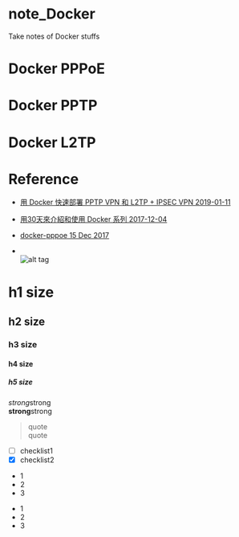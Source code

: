 # note_Docker
Take notes of Docker stuffs

# Docker PPPoE  

# Docker PPTP  

# Docker L2TP


# Reference
* [用 Docker 快速部署 PPTP VPN 和 L2TP + IPSEC VPN 2019-01-11](https://blog.domyself.me/2019/01/11/docker-pptp-vpn-l2tp-ipsec-vpn.html)  
* [用30天來介紹和使用 Docker 系列 2017-12-04](https://ithelp.ithome.com.tw/users/20103456/ironman/1320?page=1)  
* [docker-pppoe 15 Dec 2017](https://github.com/longwdl/docker-pppoe)  


* []()  
![alt tag]()

# h1 size

## h2 size

### h3 size

#### h4 size

##### h5 size

*strong*strong  
**strong**strong  

> quote  
> quote

- [ ] checklist1
- [x] checklist2

* 1
* 2
* 3

- 1
- 2
- 3